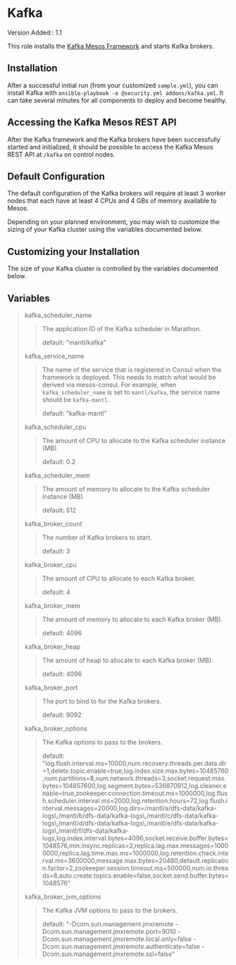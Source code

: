 Kafka
=====

Version Added:: 1.1

This role installs the [Kafka Mesos
Framework](https://github.com/mesos/kafka) and starts Kafka brokers.

Installation
------------

After a successful initial run (from your customized `sample.yml`), you
can install Kafka with
`ansible-playbook -e @security.yml addons/kafka.yml`. It can take
several minutes for all components to deploy and become healthy.

Accessing the Kafka Mesos REST API
----------------------------------

After the Kafka framework and the Kafka brokers have been successfully
started and initialized, it should be possible to access the Kafka Mesos
REST API at `/kafka` on control nodes.

Default Configuration
---------------------

The default configuration of the Kafka brokers will require at least 3
worker nodes that each have at least 4 CPUs and 4 GBs of memory
available to Mesos.

Depending on your planned environment, you may wish to customize the
sizing of your Kafka cluster using the variables documented below.

Customizing your Installation
-----------------------------

The size of your Kafka cluster is controlled by the variables documented
below.

Variables
---------

> kafka\_scheduler\_name
>
> > The application ID of the Kafka scheduler in Marathon.
> >
> > default: "mantl/kafka"
>
> kafka\_service\_name
>
> > The name of the service that is registered in Consul when the
> > framework is deployed. This needs to match what would be derived via
> > mesos-consul. For example, when `kafka_scheduler_name` is set to
> > `mantl/kafka`, the service name should be `kafka-mantl`.
> >
> > default: "kafka-mantl"
>
> kafka\_scheduler\_cpu
>
> > The amount of CPU to allocate to the Kafka scheduler instance (MB).
> >
> > default: 0.2
>
> kafka\_scheduler\_mem
>
> > The amount of memory to allocate to the Kafka scheduler instance
> > (MB).
> >
> > default: 512
>
> kafka\_broker\_count
>
> > The number of Kafka brokers to start.
> >
> > default: 3
>
> kafka\_broker\_cpu
>
> > The amount of CPU to allocate to each Kafka broker.
> >
> > default: 4
>
> kafka\_broker\_mem
>
> > The amount of memory to allocate to each Kafka broker (MB).
> >
> > default: 4096
>
> kafka\_broker\_heap
>
> > The amount of heap to allocate to each Kafka broker (MB).
> >
> > default: 4096
>
> kafka\_broker\_port
>
> > The port to bind to for the Kafka brokers.
> >
> > default: 9092
>
> kafka\_broker\_options
>
> > The Kafka options to pass to the brokers.
> >
> > default:
> > "log.flush.interval.ms=10000,num.recovery.threads.per.data.dir=1,delete.topic.enable=true,log.index.size.max.bytes=10485760,num.partitions=8,num.network.threads=3,socket.request.max.bytes=104857600,log.segment.bytes=536870912,log.cleaner.enable=true,zookeeper.connection.timeout.ms=1000000,log.flush.scheduler.interval.ms=2000,log.retention.hours=72,log.flush.interval.messages=20000,log.dirs=/mantl/a/dfs-data/kafka-logs\\,/mantl/b/dfs-data/kafka-logs\\,/mantl/c/dfs-data/kafka-logs\\,/mantl/d/dfs-data/kafka-logs\\,/mantl/e/dfs-data/kafka-logs\\,/mantl/f/dfs-data/kafka-logs,log.index.interval.bytes=4096,socket.receive.buffer.bytes=1048576,min.insync.replicas=2,replica.lag.max.messages=10000000,replica.lag.time.max.ms=1000000,log.retention.check.interval.ms=3600000,message.max.bytes=20480,default.replication.factor=2,zookeeper.session.timeout.ms=500000,num.io.threads=8,auto.create.topics.enable=false,socket.send.buffer.bytes=1048576"
>
> kafka\_broker\_jvm\_options
>
> > The Kafka JVM options to pass to the brokers.
> >
> > default: "-Dcom.sun.management.jmxremote
> > -Dcom.sun.management.jmxremote.port=9010
> > -Dcom.sun.management.jmxremote.local.only=false
> > -Dcom.sun.management.jmxremote.authenticate=false
> > -Dcom.sun.management.jmxremote.ssl=false"
